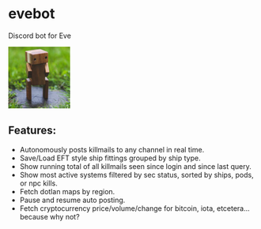 # evebot
Discord bot for Eve

![logo](https://github.com/admica/evebot/blob/master/images/logo.jpg)

## Features:
* Autonomously posts killmails to any channel in real time.
* Save/Load EFT style ship fittings grouped by ship type.
* Show running total of all killmails seen since login and since last query.
* Show most active systems filtered by sec status, sorted by ships, pods, or npc kills.
* Fetch dotlan maps by region.
* Pause and resume auto posting.
* Fetch cryptocurrency price/volume/change for bitcoin, iota, etcetera... because why not?

